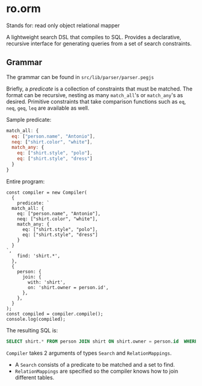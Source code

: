 # ro.orm

Stands for: read only object relational mapper

A lightweight search DSL that compiles to SQL. Provides a declarative, recursive interface for generating queries from a set of search constraints.

## Grammar

The grammar can be found in `src/lib/parser/parser.pegjs`

Briefly, a _predicate_ is a collection of constraints that must be matched.
The format can be recursive, nesting as many `match_all`'s or `match_any`'s as desired. Primitive constraints that take comparison functions such as `eq`, `neq`, `geq`, `leq` are available as well.

Sample predicate:

```js
match_all: {
  eq: ["person.name", "Antonio"],
  neq: ["shirt.color", "white"],
  match_any: {
    eq: ["shirt.style", "polo"],
    eq: ["shirt.style", "dress"]
  }
}
```

Entire program:

```tsx
const compiler = new Compiler(
  {
    predicate: `
  match_all: {
    eq: ["person.name", "Antonio"],
    neq: ["shirt.color", "white"],
    match_any: {
      eq: ["shirt.style", "polo"],
      eq: ["shirt.style", "dress"]
    }
  }
`,
    find: 'shirt.*',
  },
  {
    person: {
      join: {
        with: 'shirt',
        on: 'shirt.owner = person.id',
      },
    },
  }
);
const compiled = compiler.compile();
console.log(compiled);
```

The resulting SQL is:

```sql
SELECT shirt.* FROM person JOIN shirt ON shirt.owner = person.id  WHERE (person.name = 'Antonio' AND shirt.color <> 'white' AND (shirt.style = 'polo' OR shirt.style = 'dress'))
```

`Compiler` takes 2 arguments of types `Search` and `RelationMappings`.

- A `Search` consists of a predicate to be matched and a set to find.
- `RelationMappings` are specified so the compiler knows how to join different tables.
